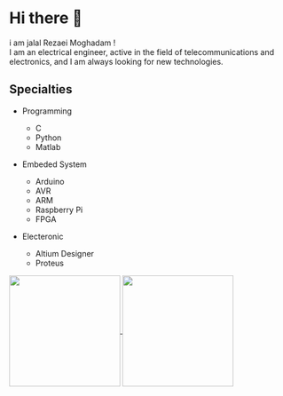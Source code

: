 
# Hi there 👋
i am jalal Rezaei Moghadam !  
I am an electrical engineer, active in the field of telecommunications and electronics, and I am always looking for new technologies.

## Specialties

- Programming
  - C
  - Python
  - Matlab

- Embeded System
  - Arduino
  - AVR
  - ARM
  - Raspberry Pi
  - FPGA

- Electeronic
  - Altium Designer
  - Proteus
  



<a href="https://github.com/J-Rezaei-Moghadam">
  <img height=200 align="center" src="https://github-readme-stats.vercel.app/api?username=J-Rezaei-Moghadam" />
</a>
<a href="https://github.com/J-Rezaei-Moghadam">
  <img height=200 align="center" src="https://github-readme-stats.vercel.app/api/top-langs?username=J-Rezaei-Moghadam&layout=compact&langs_count=8&card_width=100" />
</a>
